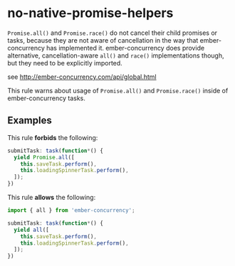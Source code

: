 # no-native-promise-helpers

`Promise.all()` and `Promise.race()` do not cancel their child promises or
tasks, because they are not aware of cancellation in the way that
ember-concurrency has implemented it. ember-concurrency does provide
alternative, cancellation-aware `all()` and `race()` implementations though,
but they need to be explicitly imported.

see <http://ember-concurrency.com/api/global.html>

This rule warns about usage of `Promise.all()` and `Promise.race()` inside of
ember-concurrency tasks.

## Examples

This rule **forbids** the following:

```js
submitTask: task(function*() {
  yield Promise.all([
    this.saveTask.perform(),
    this.loadingSpinnerTask.perform(),
  ]);
})
```

This rule **allows** the following:

```js
import { all } from 'ember-concurrency';

submitTask: task(function*() {
  yield all([
    this.saveTask.perform(),
    this.loadingSpinnerTask.perform(),
  ]);
})
```
